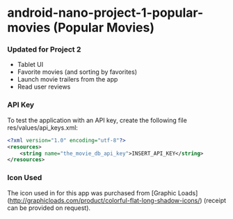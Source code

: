 # android-nano-project-1-popular-movies (Popular Movies)

### Updated for Project 2
* Tablet UI
* Favorite movies (and sorting by favorites)
* Launch movie trailers from the app
* Read user reviews

### API Key
To test the application with an API key, create the following file res/values/api_keys.xml:

```xml
<?xml version="1.0" encoding="utf-8"?>
<resources>
    <string name="the_movie_db_api_key">INSERT_API_KEY</string>
</resources>
```

### Icon Used
The icon used in for this app was purchased from [Graphic Loads] (http://graphicloads.com/product/colorful-flat-long-shadow-icons/) (receipt can be provided on request).
